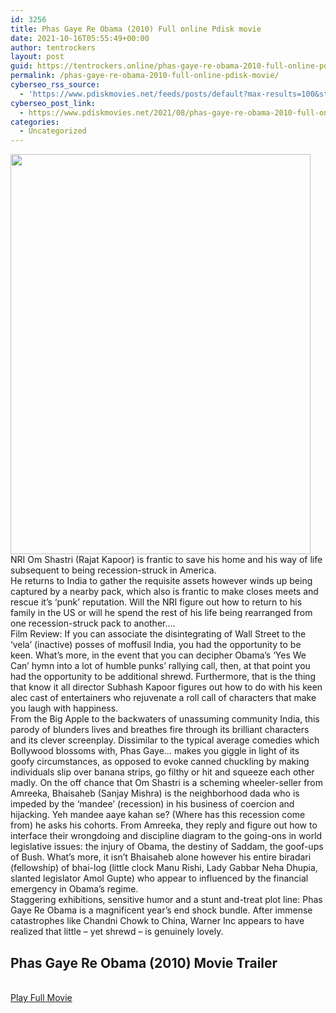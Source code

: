 ```yaml
---
id: 3256
title: Phas Gaye Re Obama (2010) Full online Pdisk movie
date: 2021-10-16T05:55:49+00:00
author: tentrockers
layout: post
guid: https://tentrockers.online/phas-gaye-re-obama-2010-full-online-pdisk-movie/
permalink: /phas-gaye-re-obama-2010-full-online-pdisk-movie/
cyberseo_rss_source:
  - 'https://www.pdiskmovies.net/feeds/posts/default?max-results=100&start-index=1001'
cyberseo_post_link:
  - https://www.pdiskmovies.net/2021/08/phas-gaye-re-obama-2010-full-online.html
categories:
  - Uncategorized
---
```

<div class="separator">
  <a href="https://1.bp.blogspot.com/-vS2RH3eKHmo/YRVr6twfaBI/AAAAAAAAAI8/rHgUcXZjZTA2rLVXhHmw1VtAi0v5_Ut9wCLcBGAsYHQ/s1600/Phas%2BGaye%2BRe%2BObama%2B%25282010%2529%2BFull%2Bonline%2BPdisk%2Bmovie.jpg" imageanchor="1"><img loading="lazy" border="0" data-original-height="1600" data-original-width="1200" height="640" src="https://1.bp.blogspot.com/-vS2RH3eKHmo/YRVr6twfaBI/AAAAAAAAAI8/rHgUcXZjZTA2rLVXhHmw1VtAi0v5_Ut9wCLcBGAsYHQ/w480-h640/Phas%2BGaye%2BRe%2BObama%2B%25282010%2529%2BFull%2Bonline%2BPdisk%2Bmovie.jpg" width="480" /></a>
</div>



<div>
  <div>
    <span>NRI Om Shastri (Rajat Kapoor) is frantic to save his home and his way of life subsequent to being recession-struck in America.&nbsp;</span>
  </div>
  
  <div>
    <span>He returns to India to gather the requisite assets however winds up being captured by a nearby pack, which also is frantic to make closes meets and rescue it&#8217;s &#8216;punk&#8217; reputation. Will the NRI figure out how to return to his family in the US or will he spend the rest of his life being rearranged from one recession-struck pack to another&#8230;.&nbsp;</span>
  </div>
  
  <div>
    <span>Film Review: If you can associate the disintegrating of Wall Street to the &#8216;vela&#8217; (inactive) posses of moffusil India, you had the opportunity to be keen. What&#8217;s more, in the event that you can decipher Obama&#8217;s &#8216;Yes We Can&#8217; hymn into a lot of humble punks&#8217; rallying call, then, at that point you had the opportunity to be additional shrewd. Furthermore, that is the thing that know it all director Subhash Kapoor figures out how to do with his keen alec cast of entertainers who rejuvenate a roll call of characters that make you laugh with happiness.&nbsp;</span>
  </div>
  
  <div>
    <span>From the Big Apple to the backwaters of unassuming community India, this parody of blunders lives and breathes fire through its brilliant characters and its clever screenplay. Dissimilar to the typical average comedies which Bollywood blossoms with, Phas Gaye&#8230; makes you giggle in light of its goofy circumstances, as opposed to evoke canned chuckling by making individuals slip over banana strips, go filthy or hit and squeeze each other madly. On the off chance that Om Shastri is a scheming wheeler-seller from Amreeka, Bhaisaheb (Sanjay Mishra) is the neighborhood dada who is impeded by the &#8216;mandee&#8217; (recession) in his business of coercion and hijacking. Yeh mandee aaye kahan se? (Where has this recession come from) he asks his cohorts. From Amreeka, they reply and figure out how to interface their wrongdoing and discipline diagram to the going-ons in world legislative issues: the injury of Obama, the destiny of Saddam, the goof-ups of Bush. What&#8217;s more, it isn&#8217;t Bhaisaheb alone however his entire biradari (fellowship) of bhai-log (little clock Manu Rishi, Lady Gabbar Neha Dhupia, slanted legislator Amol Gupte) who appear to influenced by the financial emergency in Obama&#8217;s regime.&nbsp;</span>
  </div>
  
  <div>
    <span>Staggering exhibitions, sensitive humor and a stunt and-treat plot line: Phas Gaye Re Obama is a magnificent year&#8217;s end shock bundle. After immense catastrophes like Chandni Chowk to China, Warner Inc appears to have realized that little &#8211; yet shrewd &#8211; is genuinely lovely.&nbsp;</span>
  </div>
</div>

<div>
  <div>
    <h2>
      <span>Phas Gaye Re Obama (2010) Movie Trailer</span>
    </h2>
  </div>
</div>

  
<a href="https://kofilink.com/1/bnYyaWlkMDAwMm00?dn=1" onclick="window.open('https://kofilink.com/1/bnYyaWlkMDAwMm00?dn=1','popup','width=600,height=600'); return false;" target="popup" rel="noopener"><br /> Play Full Movie<br /> </a>